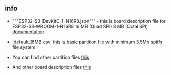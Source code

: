 ## info
* """ESP32-S3-DevKitC-1-N16R8.json""" - this is board description file for ESP32-S3-WROOM-1-N16R8 16 MB (Quad SPI) 8 MB (Octal SPI) [documentation](https://www.espressif.com/sites/default/files/documentation/esp32-s3-wroom-1_wroom-1u_datasheet_en.pdf)
* 'default_16MB.csv'  this is basic partition file with minimum 3.5Mb spiffs file system



* You can find other partition files [this](https://github.com/espressif/arduino-esp32/tree/master/tools/partitions)
* And other board description files [this](https://github.com/Jason2866/platform-espressif32/tree/Arduino/IDF5/boards)
